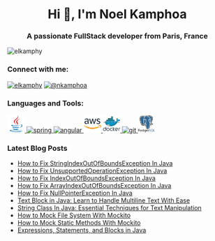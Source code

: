 <h1 align="center">Hi 👋, I'm Noel Kamphoa</h1>
<h3 align="center">A passionate FullStack developer from Paris, France</h3>

<p align="left"> <img src="https://komarev.com/ghpvc/?username=elkamphy&label=Profile%20views&color=0e75b6&style=flat" alt="elkamphy" /> </p>

<h3 align="left">Connect with me:</h3>
<p align="left">
<a href="https://www.linkedin.com/in/noelkamphoa/" target="blank"><img align="center" src="https://raw.githubusercontent.com/rahuldkjain/github-profile-readme-generator/master/src/images/icons/Social/linked-in-alt.svg" alt="elkamphy" height="30" width="40" /></a>
<a href="https://twitter.com/nkamphoa" target="blank"><img align="center" src="https://raw.githubusercontent.com/rahuldkjain/github-profile-readme-generator/master/src/images/icons/Social/twitter.svg" alt="@nkamphoa" height="30" width="40" /></a>
</p>

<h3 align="left">Languages and Tools:</h3>
<p align="left"> <a href="https://www.java.com" target="_blank" rel="noreferrer"> <img src="https://raw.githubusercontent.com/devicons/devicon/master/icons/java/java-original.svg" alt="java" width="40" height="40"/> </a>  <a href="https://spring.io/" target="_blank" rel="noreferrer"> <img src="https://www.vectorlogo.zone/logos/springio/springio-icon.svg" alt="spring" width="40" height="40"/> </a> <a href="https://angular.io" target="_blank" rel="noreferrer"> <img src="https://angular.io/assets/images/logos/angular/angular.svg" alt="angular" width="40" height="40"/> </a> <a href="https://aws.amazon.com" target="_blank" rel="noreferrer"> <img src="https://raw.githubusercontent.com/devicons/devicon/master/icons/amazonwebservices/amazonwebservices-original-wordmark.svg" alt="aws" width="40" height="40"/> </a> <a href="https://www.docker.com/" target="_blank" rel="noreferrer"> <img src="https://raw.githubusercontent.com/devicons/devicon/master/icons/docker/docker-original-wordmark.svg" alt="docker" width="40" height="40"/> </a> <a href="https://git-scm.com/" target="_blank" rel="noreferrer"> <img src="https://www.vectorlogo.zone/logos/git-scm/git-scm-icon.svg" alt="git" width="40" height="40"/> </a> <a href="https://www.postgresql.org" target="_blank" rel="noreferrer"> <img src="https://raw.githubusercontent.com/devicons/devicon/master/icons/postgresql/postgresql-original-wordmark.svg" alt="postgresql" width="40" height="40"/> </a></p>

### Latest Blog Posts
<!-- BLOG-POST-LIST:START -->
- [How to Fix StringIndexOutOfBoundsException In Java](https://nkamphoa.com/how-to-fix-stringindexoutofboundsexception-in-java/)
- [How to Fix UnsupportedOperationException In Java](https://nkamphoa.com/how-to-fix-unsupportedoperationexception-in-java/)
- [How to Fix IndexOutOfBoundsException In Java](https://nkamphoa.com/how-to-fix-indexoutofboundsexception-in-java/)
- [How to Fix ArrayIndexOutOfBoundsException In Java](https://nkamphoa.com/how-to-fix-arrayindexoutofboundsexception-in-java/)
- [How to Fix NullPointerException In Java](https://nkamphoa.com/how-to-fix-nullpointerexception-in-java/)
- [Text Block in Java: Learn to Handle Multiline Text With Ease](https://nkamphoa.com/text-block-in-java/)
- [String Class In Java: Essential Techniques for Text Manipulation](https://nkamphoa.com/string-class-in-java/)
- [How to Mock File System With Mockito](https://nkamphoa.com/how-to-mock-file-system-with-mockito/)
- [How to Mock Static Methods With Mockito](https://nkamphoa.com/how-to-mock-static-methods-with-mockito/)
- [Expressions, Statements, and Blocks in Java](https://nkamphoa.com/expressions-statements-and-blocks-in-java/)
<!-- BLOG-POST-LIST:END -->

